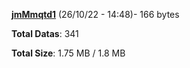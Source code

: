 [**jmMmqtd1**](/data/jmMmqtd1.txt) (26/10/22 - 14:48)- 166 bytes

**Total Datas**: 341

**Total Size**: 1.75 MB / 1.8 MB